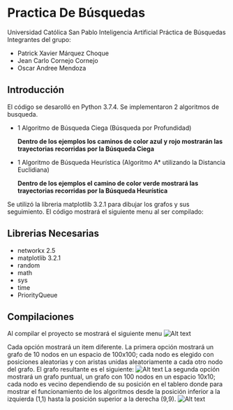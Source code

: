 # Practica De Búsquedas
Universidad Católica San Pablo
Inteligencia Artificial
Práctica de Búsquedas
Integrantes del grupo:
* Patrick Xavier Márquez Choque
* Jean Carlo Cornejo Cornejo
* Oscar Andree Mendoza
## Introducción
El código se desarolló en Python 3.7.4.
Se implementaron 2 algoritmos de busqueda.
* 1 Algoritmo de Búsqueda Ciega (Búsqueda por Profundidad)

  **Dentro de los ejemplos los caminos de color azul y rojo mostrarán las trayectorias recorridas por la Búsqueda Ciega**
* 1 Algoritmo de Búsqueda Heurística (Algoritmo A* utilizando la Distancia Euclidiana)

  **Dentro de los ejemplos el camino de color verde mostrará las trayectorias recorridas por la Búsqueda Heurística**
  
Se utilizó la libreria matplotlib 3.2.1 para dibujar los grafos y sus seguimiento. El código mostrará el siguiente menu al ser compilado:

##  Librerias Necesarias
* networkx 2.5
* matplotlib 3.2.1
* random
* math
* sys
* time
* PriorityQueue

##  Compilaciones
Al compilar el proyecto se mostrará el siguiente menu
![Alt text](https://github.com/patrick03524/Inteligencia-Artificial/blob/master/Laboratorio%20Tema%20de%20B%C3%BAsquedas%201/Imgs/sc1.png)

Cada opción mostrará un item diferente.
La primera opción mostrará un grafo de 10 nodos en un espacio de 100x100; cada nodo es elegido con posiciones aleatorias y con aristas unidas aleatoriamente a cada otro nodo del grafo.
El grafo resultante es el siguiente:
![Alt text](https://github.com/patrick03524/Inteligencia-Artificial/blob/master/Laboratorio%20Tema%20de%20B%C3%BAsquedas%201/Imgs/graph1.png)
La segunda opción mostrará un grafo puntual, un grafo con 100 nodos en un espacio 10x10; cada nodo es vecino dependiendo de su posición en el tablero donde para mostrar el funcionamiento de los algoritmos desde la posición inferior a la izquierda (1,1) hasta la posición superior a la derecha (9,9).
![Alt text](https://github.com/patrick03524/Inteligencia-Artificial/blob/master/Laboratorio%20Tema%20de%20B%C3%BAsquedas%201/Imgs/graph2.png)
